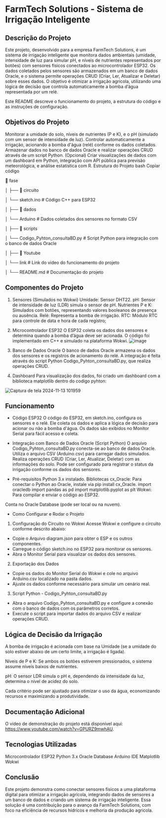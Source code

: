 # FarmTech Solutions - Sistema de Irrigação Inteligente
## Descrição do Projeto
Este projeto, desenvolvido para a empresa FarmTech Solutions, é um sistema de irrigação inteligente que monitora dados ambientais (umidade, intensidade de luz para simular pH, e níveis de nutrientes representados por botões) com sensores físicos conectados ao microcontrolador ESP32. Os dados coletados pelos sensores são armazenados em um banco de dados Oracle, e o sistema permite operações CRUD (Criar, Ler, Atualizar e Deletar) sobre esses dados. O objetivo é otimizar a irrigação agrícola, utilizando uma lógica de decisão que controla automaticamente a bomba d’água representada por um relé.

Este README descreve o funcionamento do projeto, a estrutura do código e as instruções de configuração.

## Objetivos do Projeto
Monitorar a umidade do solo, níveis de nutrientes (P e K), e o pH (simulado com um sensor de intensidade de luz).
Controlar automaticamente a irrigação, acionando a bomba d'água (relé) conforme os dados coletados.
Armazenar dados no banco de dados Oracle e realizar operações CRUD através de um script Python.
(Opcional) Criar visualizações de dados com um dashboard em Python, integração com API pública para previsão meteorológica, e análise estatística com R.
Estrutura do Projeto
bash
Copiar código


📂 fase

│
├── 📁 circuito

│   └── sketch.ino         # Código C++ para ESP32

│
├── 📁 dados

│   └── Arduino        # Dados coletados dos sensores no formato CSV

│
├── 📁 scripts

│   └── Codigo_Pyhton_consultaBD.py         # Script Python para integração com o banco de dados Oracle

│
├── 📁 Youtube

│   └── link         # Link do video do funcionamento do projeto

│
└── README.md                     # Documentação do projeto



## Componentes do Projeto
1. Sensores (Simulados no Wokwi)
Umidade: Sensor DHT22.
pH: Sensor de intensidade de luz (LDR) simula o sensor de pH.
Nutrientes P e K: Simulados com botões, representando valores booleanos de presença ou ausência.
Relé: Representa a bomba de irrigação.
RTC: Módulo RTC para controle de data e hora de cada registro;
 
2. Microcontrolador ESP32
O ESP32 coleta os dados dos sensores e determina quando a bomba d’água deve ser acionada. O código foi implementado em C++ e simulado na plataforma Wokwi.
![image](https://github.com/user-attachments/assets/dc25bdb1-cb25-4d4a-b729-2ee270780969)

3. Banco de Dados Oracle
O banco de dados Oracle armazena os dados dos sensores e os registros de acionamento do relé. A integração é feita através do script Python Codigo_Pyhton_consultaBD.py, que realiza operações CRUD.

4. Dashboard 
Para visualização dos dados, foi criado um dashboard com a  biblioteca matplotlib dentro do codigo pyhton:

![Captura de tela 2024-11-13 101959](https://github.com/user-attachments/assets/ba1efe27-fdfb-492a-adcb-ded18bde056d)

## Funcionamento
- Código ESP32
O código do ESP32, em sketch.ino, configura os sensores e o relé.
Ele coleta os dados e aplica a lógica de decisão para acionar ou não a bomba d'água.
Os dados são exibidos no Monitor Serial para fácil acesso e coleta.

- Integração com Banco de Dados Oracle (Script Python)
O arquivo Codigo_Pyhton_consultaBD.py conecta-se ao banco de dados Oracle.
Utiliza o arquivo CSV (Arduino.csv) para carregar dados simulados.
Realiza operações CRUD (Criar, Ler, Atualizar, Deletar) com as informações do solo.
Pode ser configurado para registrar o status da irrigação conforme os dados dos sensores.

- Pré-requisitos
Python 3.x instalado.
Bibliotecas cx_Oracle: Para conectar o Python ao Oracle, instale via pip install cx_Oracle.
import oracledb
import pandas as pd
import matplotlib.pyplot as plt
Wokwi: Para compilar e enviar o código ao ESP32.

Conta no Oracle Database (pode ser local ou na nuvem).

- Como Configurar e Rodar o Projeto

1. Configuração do Circuito no Wokwi
Acesse Wokwi e configure o circuito conforme descrito abaixo:
- Copie o Arquivo diagram.json para obter o ESP e os outros componentes.
- Carregue o código sketch.ino no ESP32 para monitorar os sensores.
- Abra o Monitor Serial para visualizar os dados dos sensores.

2. Exportação dos Dados
- Copie os dados do Monitor Serial do Wokwi e cole no arquivo Arduino.csv localizado na pasta dados.
- Ajuste os dados conforme necessário para simular um cenário real.
  
3. Script Python - Codigo_Pyhton_consultaBD.py
- Abra o arquivo Codigo_Pyhton_consultaBD.py e configure a conexão com o banco de dados com os parâmetros corretos.
- Execute o script para importar dados do arquivo CSV e realizar operações CRUD.


## Lógica de Decisão da Irrigação
A bomba de irrigação é acionada com base na Umidade (se a umidade do solo estiver abaixo de um certo limite, a irrigação é ligada).

Níveis de P e K: Se ambos os botões estiverem pressionados, o sistema assume níveis baixos de nutrientes.

pH: O sensor LDR simula o pH e, dependendo da intensidade da luz, determina o nível de acidez do solo.

Cada critério pode ser ajustado para otimizar o uso da água, economizando recursos e maximizando a produtividade.

## Documentação Adicional

O vídeo de demonstração do projeto está disponível aqui: https://www.youtube.com/watch?v=GPURZ9mwhAU.

## Tecnologias Utilizadas
Microcontrolador ESP32
Python 3.x
Oracle Database
Arduino IDE
Matplotlib
Wokwi

## Conclusão
Este projeto demonstra como conectar sensores físicos a uma plataforma digital para otimizar a irrigação agrícola, integrando dados de sensores a um banco de dados e criando um sistema de irrigação inteligente. Essa solução é uma contribuição para o avanço da FarmTech Solutions, com foco na eficiência de recursos hídricos e melhoria da produção agrícola.
